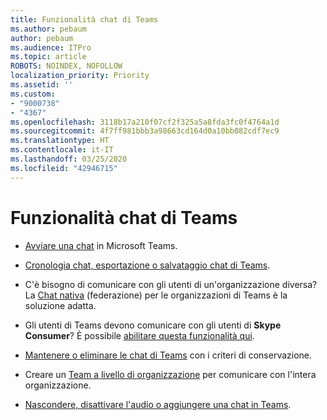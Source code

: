 ```yaml
---
title: Funzionalità chat di Teams
ms.author: pebaum
author: pebaum
ms.audience: ITPro
ms.topic: article
ROBOTS: NOINDEX, NOFOLLOW
localization_priority: Priority
ms.assetid: ''
ms.custom:
- "9000738"
- "4367"
ms.openlocfilehash: 3118b17a210f07cf2f325a5a8fda3fc0f4764a1d
ms.sourcegitcommit: 4f7ff981bbb3a98663cd164d0a10bb082cdf7ec9
ms.translationtype: HT
ms.contentlocale: it-IT
ms.lasthandoff: 03/25/2020
ms.locfileid: "42946715"
---
```

# <a name="teams-chat-functionality"></a>Funzionalità chat di Teams

- [Avviare una chat](https://support.office.com/article/start-a-chat-in-teams-0c71b32b-c050-4930-a887-5afbe742b3d8) in Microsoft Teams.

- [Cronologia chat, esportazione o salvataggio chat di Teams](https://docs.microsoft.com/alchemyinsights/chat-history-in-microsoft-teams).

- C'è bisogno di comunicare con gli utenti di un'organizzazione diversa? La [Chat nativa](https://docs.microsoft.com/microsoftteams/native-chat-for-external-users) (federazione) per le organizzazioni di Teams è la soluzione adatta.

- Gli utenti di Teams devono comunicare con gli utenti di **Skype Consumer**? È possibile [abilitare questa funzionalità qui](https://docs.microsoft.com/microsoftteams/manage-external-access#step-1---enable-your-organization-to-communicate-with-another-teams-organization). 

- [Mantenere o eliminare le chat di Teams](https://docs.microsoft.com/microsoftteams/retention-policies) con i criteri di conservazione.

- Creare un [Team a livello di organizzazione](https://docs.microsoft.com/microsoftteams/create-an-org-wide-team) per comunicare con l'intera organizzazione.

- [Nascondere, disattivare l'audio o aggiungere una chat in Teams](https://support.office.com/article/hide-mute-or-pin-a-chat-in-teams-9aee02ef-713d-495b-8a73-9762d8e4b066).
